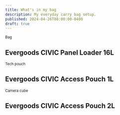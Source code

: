 ```yaml
---
title: What's in my bag
description: My everyday carry bag setup.
published: 2024-04-26T08:00:00-0400
draft: true
---
```


<small>Bag</small>

## Evergoods CIVIC Panel Loader 16L

<small>Tech pouch</small>

## Evergoods CIVIC Access Pouch 1L

<small>Camera cube</small>

## Evergoods CIVIC Access Pouch 2L
